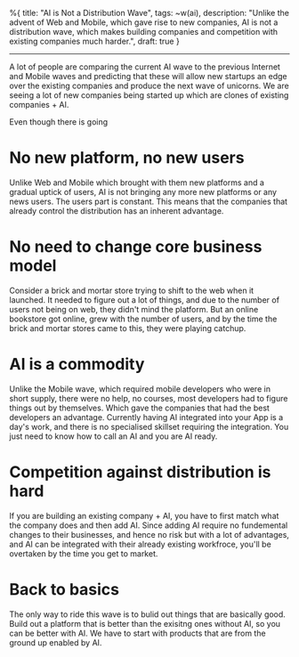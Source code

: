%{
  title: "AI is Not a Distribution Wave",
  tags: ~w(ai),
  description: "Unlike the advent of Web and Mobile, which gave rise to new companies, AI is not a distribution wave, which makes building companies and competition with existing companies much harder.",
  draft: true
}

---

A lot of people are comparing the current AI wave to the previous Internet and Mobile waves and predicting that these will allow new startups an edge over the existing companies and produce the next wave of unicorns. We are seeing a lot of new companies being started up which are clones of existing companies + AI.

Even though there is going 

# No new platform, no new users
Unlike Web and Mobile which brought with them new platforms and a gradual uptick of users, AI is not bringing any more new platforms or any news users. The users part is constant. This means that the companies that already control the distribution has an inherent advantage. 

# No need to change core business model
Consider a brick and mortar store trying to shift to the web when it launched. It needed to figure out a lot of things, and due to the number of users not being on web, they didn't mind the platform. But an online bookstore got online, grew with the number of users, and by the time the brick and mortar stores came to this, they were playing catchup.

# AI is a commodity 
Unlike the Mobile wave, which required mobile developers who were in short supply, there were no help, no courses, most developers had to figure things out by themselves. Which gave the companies that had the best developers an advantage. Currently having AI integrated into your App is a day's work, and there is no specialised skillset requiring the integration. You just need to know how to call an AI and you are AI ready.

# Competition against distribution is hard
If you are building an existing company + AI, you have to first match what the company does and then add AI. Since adding AI require no fundemental changes to their businesses, and hence no risk but with a lot of advantages, and AI can be integrated with their already existing workfroce, you'll be overtaken by the time you get to market.

# Back to basics
The only way to ride this wave is to bulid out things that are basically good. Build out a platform that is better than the exisitng ones without AI, so you can be better with AI. We have to start with products that are from the ground up enabled by AI.
